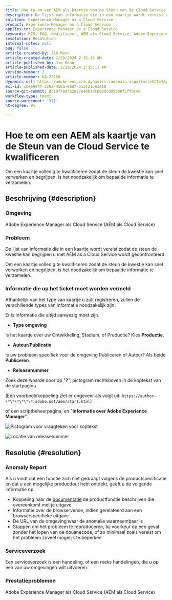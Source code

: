 ```yaml
---
title: Hoe te om een AEM als kaartje van de Steun van de Cloud Service te kwalificeren
description: De lijst van informatie die in een kaartje wordt vereist zodat de steun de kwestie kan begrijpen u met AEM as a Cloud Service wordt geconfronteerd.
solution: Experience Manager as a Cloud Service
product: Experience Manager as a Cloud Service
applies-to: Experience Manager as a Cloud Service
keywords: KCS, FAQ, kwalificeer, AEM als Cloud Service, Adobe Experience Manager als Cloud Service, het kaartje van de Steun
resolution: Resolution
internal-notes: null
bug: false
article-created-by: Jim Menn
article-created-date: 2/29/2024 2:32:15 AM
article-published-by: Jim Menn
article-published-date: 2/29/2024 2:35:11 AM
version-number: 2
article-number: KA-23750
dynamics-url: https://adobe-ent.crm.dynamics.com/main.aspx?forceUCI=1&pagetype=entityrecord&etn=knowledgearticle&id=38c40abe-aad6-ee11-9079-6045bd006268
exl-id: cbee944f-3c6a-456a-8bdf-553f215e3e10
source-git-commit: dd19f78d752827e48b7dc68adcd95500f2ffbca0
workflow-type: tm+mt
source-wordcount: '371'
ht-degree: 0%

---
```


# Hoe te om een AEM als kaartje van de Steun van de Cloud Service te kwalificeren


Om een kaartje volledig te kwalificeren zodat de steun de kwestie kan snel verwerken en begrijpen, is het noodzakelijk om bepaalde informatie te verzamelen.

## Beschrijving {#description}


### Omgeving

Adobe Experience Manager als Cloud Service (AEM als Cloud Service)

### Probleem

De lijst van informatie die in een kaartje wordt vereist zodat de steun de kwestie kan begrijpen u met AEM as a Cloud Service wordt geconfronteerd.

Om een kaartje volledig te kwalificeren zodat de steun de kwestie kan snel verwerken en begrijpen, is het noodzakelijk om bepaalde informatie te verzamelen.

### Informatie die op het ticket moet worden vermeld

Afhankelijk van het type van kaartje u zult registreren, zullen de verschillende types van informatie noodzakelijk zijn.

Er is informatie die altijd aanwezig moet zijn.

- <b>Type omgeving</b>


Is het kaartje over uw Ontwikkeling, Stadium, of Productie? Kies <b>Productie</b>.

- <b>Auteur/Publicatie</b>


Is uw probleem specifiek voor de omgeving Publiceren of Auteur? Als beide <b>Publiceren</b>.

- <b>Releasenummer</b>


Zoek deze waarde door op &quot;<b>?</b>&quot;, pictogram rechtsboven in de koptekst van de startpagina

(Een voorbeeldkoppeling ziet er ongeveer als volgt uit: `https://author-\*\*\*\*\*\*.adobe.net/aem/start.html`)

of een scriptbeheerpagina, en &quot;<b>Informatie over Adobe Experience Manager</b>&quot;.

![Pictogram voor vraagteken voor koptekst](https://helpx.adobe.com/content/dam/help/en/experience-manager/kb/how-to-fully-qualify-an-AEM-as-a-cloud-service-ticket/jcr_content/main-pars/image/question_mark_topheader.jpg.img.jpg)

![Locatie van releasenummer](https://helpx.adobe.com/content/dam/help/en/experience-manager/kb/how-to-fully-qualify-an-AEM-as-a-cloud-service-ticket/jcr_content/main-pars/image_23429537/release_number.jpg.img.jpg)

## Resolutie {#resolution}


### Anomaly Report

Als u vindt dat een functie zich niet gedraagt volgens de productspecificatie en dat u een mogelijke productfout hebt ontdekt, geeft u de volgende informatie op:

- Koppeling naar de [documentatie](https://experienceleague.adobe.com/docs/) de productfunctie beschrijven die overeenkomt met je uitgave
- Informatie over de browserversie, indien gerelateerd aan een browserspecifieke uitgave
- De URL van de omgeving waar de anomalie waarneembaar is
- Stappen om het probleem te reproduceren, bij voorkeur op een geval zonder het lopen van de douanecode, of zo minimaal zoals vereist om het probleem zoveel mogelijk te beperken

### Serviceverzoek

Een serviceverzoek is een handeling, of een reeks handelingen, die u op een van uw omgevingen wilt uitvoeren.

### Prestatieproblemen

Adobe Experience Manager als Cloud Service (AEM als Cloud Service)
